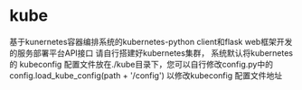 # kube
基于kunernetes容器编排系统的kubernetes-python client和flask web框架开发的服务部署平台API接口
请自行搭建好kubernetes集群，
系统默认将kubernetes的 kubeconfig 配置文件放在./kube目录下，您可以自行修改config.py中的 
config.load_kube_config(path + '/config') 以修改kubeconfig 配置文件地址